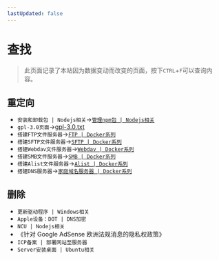 ```yaml
---
lastUpdated: false
---
```


# 查找

> 此页面记录了本站因为数据变动而改变的页面，按下```CTRL```+```F```可以查询内容。

## 重定向

- ```安装和卸载包 | Nodejs相关```->[```管理npm包 | Nodejs相关```](/Nodejs/管理npm包)
- ```gpl-3.0页面```->[gpl-3.0.txt](/gpl-3.0.txt)
- ```搭建FTP文件服务器```->[```FTP | Docker系列```](/DockerSeries/FTP)
- ```搭建SFTP文件服务器```->[```SFTP | Docker系列```](/DockerSeries/SFTP)
- ```搭建Webdav文件服务器```->[```Webdav | Docker系列```](/DockerSeries/Webdav)
- ```搭建SMB文件服务器```->[```SMB | Docker系列```](/DockerSeries/SMB)
- ```搭建Alist文件服务器```->[```Alist | Docker系列```](/DockerSeries/Alist)
- ```搭建DNS服务器```->[```家庭域名服务器 | Docker系列```](/DockerSeries/AdGuardHome)

## 删除

- ```更新驱动程序 | Windows相关```
- ```Apple设备：DOT | DNS加密```
- ```NCU | Nodejs相关```
- 《针对 Google AdSense 欧洲法规消息的隐私权政策》
- ```ICP备案 | 部署网站至服务器```
- ```Server安装桌面 | Ubuntu相关```